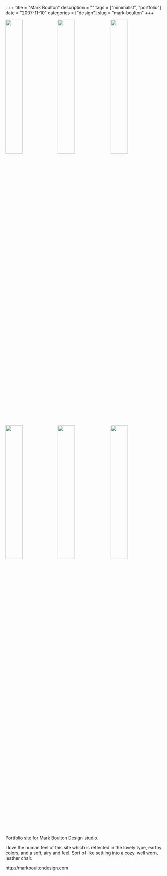 +++
title = "Mark Boulton"
description = ""
tags = ["minimalist", "portfolio"]
date = "2007-11-10"
categories = ["design"]
slug = "mark-boulton"
+++


<div id="screens-thumbs" class="clearfix mt1-5">
<a href="http://media.konigi.com/design/markboulton-1.jpg" class="group" rel="group"><img src="http://media.konigi.com/design/markboulton-1.png" alt="" class="thumb" style="width: 33%; max-width: 33%;padding: 0 1px 1px 0" /></a><a href="http://media.konigi.com/design/markboulton-2.jpg" class="group" rel="group"><img src="http://media.konigi.com/design/markboulton-2.png" alt="" class="thumb" style="width: 33%; max-width: 33%;padding: 0 1px 1px 0" /></a><a href="http://media.konigi.com/design/markboulton-3.jpg" class="group" rel="group"><img src="http://media.konigi.com/design/markboulton-3.png" alt="" class="thumb" style="width: 33%; max-width: 33%;padding: 0 1px 1px 0" /></a><a href="http://media.konigi.com/design/markboulton-4.jpg" class="group" rel="group"><img src="http://media.konigi.com/design/markboulton-4.png" alt="" class="thumb" style="width: 33%; max-width: 33%;padding: 0 1px 1px 0" /></a><a href="http://media.konigi.com/design/markboulton-5.jpg" class="group" rel="group"><img src="http://media.konigi.com/design/markboulton-5.png" alt="" class="thumb" style="width: 33%; max-width: 33%;padding: 0 1px 1px 0" /></a><a href="http://media.konigi.com/design/markboulton-6.jpg" class="group" rel="group"><img src="http://media.konigi.com/design/markboulton-6.png" alt="" class="thumb" style="width: 33%; max-width: 33%;padding: 0 1px 1px 0" /></a>
</div>   
<p>Portfolio site for Mark Boulton Design studio. </p>
<p>I love the human feel of this site which is reflected in the lovely type, earthy colors, and a soft, airy and feel. Sort of like settling into a cozy, well worn, leather chair.</p>
<p><a href="http://markboultondesign.com/">http://markboultondesign.com</a></p>  
